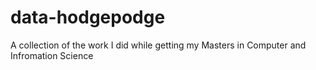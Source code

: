 # data-hodgepodge
A collection of the work I did while getting my Masters in Computer and Infromation Science
